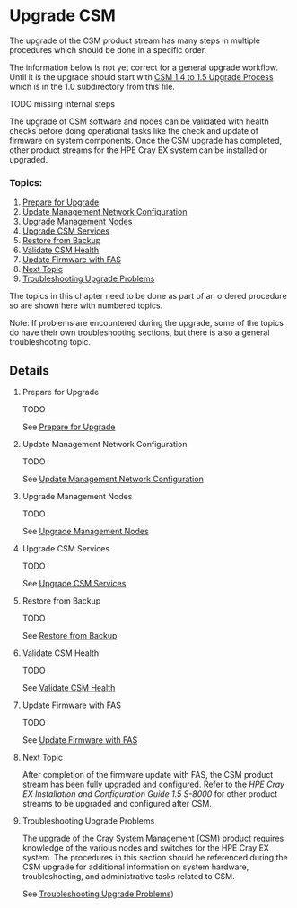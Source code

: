# Upgrade CSM


The upgrade of the CSM product stream has many steps in multiple procedures which should be done in a 
specific order.

The information below is not yet correct for a general upgrade workflow.  Until it is the upgrade should
start with [CSM 1.4 to 1.5 Upgrade Process](1.0/README.md) which is in the 1.0 subdirectory from this file.

TODO missing internal steps

The upgrade of CSM software and nodes can be validated with health checks before doing operational tasks
like the check and update of firmware on system components.  Once the CSM upgrade has completed, other 
product streams for the HPE Cray EX system can be installed or upgraded.

### Topics:

   1. [Prepare for Upgrade](#prepare_for_upgrade)
   1. [Update Management Network Configuration](#update_management_network)
   1. [Upgrade Management Nodes](#upgrade_management_nodes)
   1. [Upgrade CSM Services](#upgrade_csm_services)
   1. [Restore from Backup](#restore_from_backup)
   1. [Validate CSM Health](#validate_csm_health)
   1. [Update Firmware with FAS](#update_firmware_with_fas)
   1. [Next Topic](#next_topic)
   1. [Troubleshooting Upgrade Problems](#troubleshooting_upgrade)

The topics in this chapter need to be done as part of an ordered procedure so are shown here with numbered topics.

Note: If problems are encountered during the upgrade, some of the topics do have their own troubleshooting
sections, but there is also a general troubleshooting topic.

## Details

   <a name="prepare_for_upgrade"></a>

   1. Prepare for Upgrade
      
      TODO
      
      See [Prepare for Upgrade](prepare_for_upgrade.md)
   <a name="update_management_network"></a>

   1. Update Management Network Configuration
      
      TODO
      
      See [Update Management Network Configuration](update_management_network.md)
   <a name="upgrade_management_nodes"></a>

   1. Upgrade Management Nodes
      
      TODO
      
      See [Upgrade Management Nodes](upgrade_management_nodes.md)
   <a name="upgrade_csm_services"></a>

   1. Upgrade CSM Services
      
      TODO
      
      See [Upgrade CSM Services](upgrade_csm_services.md)
   <a name="restore_from_backup"></a>

   1. Restore from Backup
      
      TODO
      
      See [Restore from Backup](restore_from_backup.md)
   <a name="validate_csm_health"></a>

   1. Validate CSM Health
      
      TODO
      
      See [Validate CSM Health](../operations/validate_csm_health.md)
   <a name="update_firmware_with_fas"></a>

   1. Update Firmware with FAS
      
      TODO
      
      See [Update Firmware with FAS](../operations/update_firmware_with_fas.md)
   <a name="next_topic"></a>

   1. Next Topic

      After completion of the firmware update with FAS, the CSM product stream has been fully upgraded and
      configured.  Refer to the _HPE Cray EX Installation and Configuration Guide 1.5 S-8000_ for other product streams
      to be upgraded and configured after CSM.
   <a name="troubleshooting_upgrade"></a>

   1. Troubleshooting Upgrade Problems

      The upgrade of the Cray System Management (CSM) product requires knowledge of the various nodes and
      switches for the HPE Cray EX system. The procedures in this section should be referenced during the CSM upgrade
      for additional information on system hardware, troubleshooting, and administrative tasks related to CSM.

      See [Troubleshooting Upgrade Problems](troubleshooting_upgrade.md))

